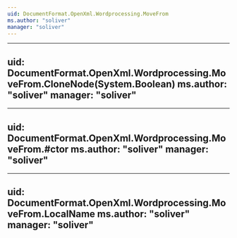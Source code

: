 ```yaml
---
uid: DocumentFormat.OpenXml.Wordprocessing.MoveFrom
ms.author: "soliver"
manager: "soliver"
---
```


---
uid: DocumentFormat.OpenXml.Wordprocessing.MoveFrom.CloneNode(System.Boolean)
ms.author: "soliver"
manager: "soliver"
---

---
uid: DocumentFormat.OpenXml.Wordprocessing.MoveFrom.#ctor
ms.author: "soliver"
manager: "soliver"
---

---
uid: DocumentFormat.OpenXml.Wordprocessing.MoveFrom.LocalName
ms.author: "soliver"
manager: "soliver"
---
